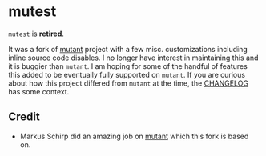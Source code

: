 mutest
======

`mutest` is **retired**.

It was a fork of [mutant](https://github.com/mbj/mutant) project with a few misc. customizations including inline source code disables. I no longer have interest in maintaining this and it is buggier than `mutant`. I am hoping for some of the handful of features this added to be eventually fully supported on `mutant`. If you are curious about how this project differed from `mutant` at the time, the [CHANGELOG](CHANGELOG.md) has some context.

## Credit

* Markus Schirp did an amazing job on [mutant](https://github.com/mbj/mutant) which this fork is based on.
